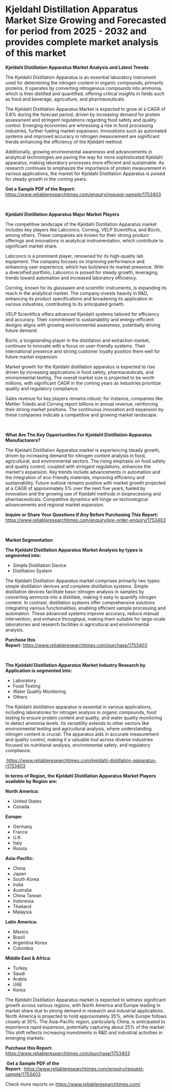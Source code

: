 <p><h1>Kjeldahl Distillation Apparatus Market Size Growing and Forecasted for period from 2025 - 2032 and provides complete market analysis of this market</h1></p><p><strong>Kjeldahl Distillation Apparatus Market Analysis and Latest Trends</strong></p>
<p><p>The Kjeldahl Distillation Apparatus is an essential laboratory instrument used for determining the nitrogen content in organic compounds, primarily proteins. It operates by converting nitrogenous compounds into ammonia, which is then distilled and quantified, offering critical insights in fields such as food and beverage, agriculture, and pharmaceuticals. </p><p>The Kjeldahl Distillation Apparatus Market is expected to grow at a CAGR of 5.8% during the forecast period, driven by increasing demand for protein assessment and stringent regulations regarding food safety and quality control. Emerging economies are witnessing a rise in food processing industries, further fueling market expansion. Innovations such as automated systems and improved accuracy in nitrogen measurement are significant trends enhancing the efficiency of the Kjeldahl method. </p><p>Additionally, growing environmental awareness and advancements in analytical technologies are paving the way for more sophisticated Kjeldahl apparatus, making laboratory processes more efficient and sustainable. As research continues to emphasize the importance of protein measurement in various applications, the market for Kjeldahl Distillation Apparatus is poised for steady growth in the coming years.</p></p>
<p><strong>Get a Sample PDF of the Report:&nbsp;</strong> <a href="https://www.reliableresearchtimes.com/enquiry/request-sample/1753403?utm_campaign=2284&utm_medium=2&utm_source=Github&utm_content=ia&utm_term=18022025&utm_id=kjeldahl-distillation-apparatus">https://www.reliableresearchtimes.com/enquiry/request-sample/1753403</a></p>
<p>&nbsp;</p>
<p><strong>Kjeldahl Distillation Apparatus Major Market Players</strong></p>
<p><p>The competitive landscape of the Kjeldahl Distillation Apparatus market includes key players like Labconco, Corning, VELP Scientifica, and Büchi, among others. These companies are known for their strong product offerings and innovations in analytical instrumentation, which contribute to significant market share.</p><p>Labconco is a prominent player, renowned for its high-quality lab equipment. The company focuses on improving performance and enhancing user experience, which has bolstered its market presence. With a diversified portfolio, Labconco is poised for steady growth, leveraging trends toward automation and increased laboratory efficiency.</p><p>Corning, known for its glassware and scientific instruments, is expanding its reach in the analytical market. The company invests heavily in R&D, enhancing its product specifications and broadening its application in various industries, contributing to its anticipated growth.</p><p>VELP Scientifica offers advanced Kjeldahl systems tailored for efficiency and accuracy. Their commitment to sustainability and energy-efficient designs aligns with growing environmental awareness, potentially driving future demand. </p><p>Büchi, a longstanding player in the distillation and extraction market, continues to innovate with a focus on user-friendly systems. Their international presence and strong customer loyalty position them well for future market expansion.</p><p>Market growth for the Kjeldahl distillation apparatus is expected to rise driven by increasing applications in food safety, pharmaceuticals, and environmental testing. The overall market size is projected to be worth millions, with significant CAGR in the coming years as industries prioritize quality and regulatory compliance.</p><p>Sales revenue for key players remains robust; for instance, companies like Mettler Toledo and Corning report billions in annual revenue, reinforcing their strong market positions. The continuous innovation and expansion by these companies indicate a competitive and growing market landscape.</p></p>
<p>&nbsp;</p>
<p><strong>What Are The Key Opportunities For Kjeldahl Distillation Apparatus Manufacturers?</strong></p>
<p><p>The Kjeldahl Distillation Apparatus market is experiencing steady growth, driven by increasing demand for nitrogen content analysis in food, agricultural, and environmental sectors. The rising emphasis on food safety and quality control, coupled with stringent regulations, enhances the market's expansion. Key trends include advancements in automation and the integration of eco-friendly materials, improving efficiency and sustainability. Future outlook remains positive with market growth projected at a CAGR of approximately 5% over the next five years, fueled by innovation and the growing use of Kjeldahl methods in bioprocessing and pharmaceuticals. Competitive dynamics will hinge on technological advancements and regional market expansion.</p></p>
<p><strong>Inquire or Share Your Questions If Any Before Purchasing This Report:</strong> <a href="https://www.reliableresearchtimes.com/enquiry/pre-order-enquiry/1753403?utm_campaign=2284&utm_medium=2&utm_source=Github&utm_content=ia&utm_term=18022025&utm_id=kjeldahl-distillation-apparatus">https://www.reliableresearchtimes.com/enquiry/pre-order-enquiry/1753403</a></p>
<p>&nbsp;</p>
<p><strong>Market Segmentation</strong></p>
<p><strong>The Kjeldahl Distillation Apparatus Market Analysis by types is segmented into:</strong></p>
<p><ul><li>Simple Distillation Device</li><li>Distillation System</li></ul></p>
<p><p>The Kjeldahl Distillation Apparatus market comprises primarily two types: simple distillation devices and complete distillation systems. Simple distillation devices facilitate basic nitrogen analysis in samples by converting ammonia into a distillate, making it easy to quantify nitrogen content. In contrast, distillation systems offer comprehensive solutions integrating various functionalities, enabling efficient sample processing and automation. These advanced systems improve accuracy, reduce manual intervention, and enhance throughput, making them suitable for large-scale laboratories and research facilities in agricultural and environmental analysis.</p></p>
<p><strong>Purchase this Report:&nbsp;</strong><a href="https://www.reliableresearchtimes.com/purchase/1753403?utm_campaign=2284&utm_medium=2&utm_source=Github&utm_content=ia&utm_term=18022025&utm_id=kjeldahl-distillation-apparatus">https://www.reliableresearchtimes.com/purchase/1753403</a></p>
<p>&nbsp;</p>
<p><strong>The Kjeldahl Distillation Apparatus Market Industry Research by Application is segmented into:</strong></p>
<p><ul><li>Laboratory</li><li>Food Testing</li><li>Water Quality Monitoring</li><li>Others</li></ul></p>
<p><p>The Kjeldahl distillation apparatus is essential in various applications, including laboratories for nitrogen analysis in organic compounds, food testing to ensure protein content and quality, and water quality monitoring to detect ammonia levels. Its versatility extends to other sectors like environmental testing and agricultural analysis, where understanding nitrogen content is crucial. The apparatus aids in accurate measurement and quality control, making it a valuable tool across diverse industries focused on nutritional analysis, environmental safety, and regulatory compliance.</p></p>
<p><a href="https://www.reliableresearchtimes.com/kjeldahl-distillation-apparatus-r1753403?utm_campaign=2284&utm_medium=2&utm_source=Github&utm_content=ia&utm_term=18022025&utm_id=kjeldahl-distillation-apparatus">&nbsp;https://www.reliableresearchtimes.com/kjeldahl-distillation-apparatus-r1753403</a></p>
<p><strong>In terms of Region, the Kjeldahl Distillation Apparatus Market Players available by Region are:</strong></p>
<p>
    <p> <strong> North America: </strong>
        <ul>
            <li>United States</li>
            <li>Canada</li>
        </ul>
        </p> 
    <p> <strong> Europe: </strong>
        <ul>
            <li>Germany</li>
            <li>France</li>
            <li>U.K.</li>
            <li>Italy</li>
            <li>Russia</li>
        </ul>
        </p> 
    <p> <strong> Asia-Pacific: </strong>
        <ul>
            <li>China</li>
            <li>Japan</li>
            <li>South Korea</li>
            <li>India</li>
            <li>Australia</li>
            <li>China Taiwan</li>
            <li>Indonesia</li>
            <li>Thailand</li>
            <li>Malaysia</li>
        </ul>
        </p> 
    <p> <strong> Latin America: </strong>
        <ul>
            <li>Mexico</li>
            <li>Brazil</li>
            <li>Argentina Korea</li>
            <li>Colombia</li>
        </ul>
        </p> 
    <p> <strong> Middle East & Africa: </strong>
        <ul>
            <li>Turkey</li>
            <li>Saudi</li>
            <li>Arabia</li>
            <li>UAE</li>
            <li>Korea</li>
        </ul>
    </p>
    </p>
<p><p>The Kjeldahl Distillation Apparatus market is expected to witness significant growth across various regions, with North America and Europe leading in market share due to strong demand in research and industrial applications. North America is projected to hold approximately 35%, while Europe follows closely at 30%. The Asia-Pacific region, particularly China, is anticipated to experience rapid expansion, potentially capturing about 25% of the market. This shift reflects increasing investments in R&D and industrial activities in emerging markets.</p></p>
<p><strong>Purchase this Report: </strong><a href="https://www.reliableresearchtimes.com/purchase/1753403?utm_campaign=2284&utm_medium=2&utm_source=Github&utm_content=ia&utm_term=18022025&utm_id=kjeldahl-distillation-apparatus">https://www.reliableresearchtimes.com/purchase/1753403</a></p>
<p>&nbsp;<strong>Get a Sample PDF of the Report:&nbsp;&nbsp;</strong><a href="https://www.reliableresearchtimes.com/enquiry/request-sample/1753403?utm_campaign=2284&utm_medium=2&utm_source=Github&utm_content=ia&utm_term=18022025&utm_id=kjeldahl-distillation-apparatus">https://www.reliableresearchtimes.com/enquiry/request-sample/1753403</a></p>
<p><strong></strong></p>
<p>Check more reports on <a href="https://www.reliableresearchtimes.com/?utm_campaign=2284&utm_medium=2&utm_source=Github&utm_content=ia&utm_term=18022025&utm_id=kjeldahl-distillation-apparatus">https://www.reliableresearchtimes.com/</a></p>